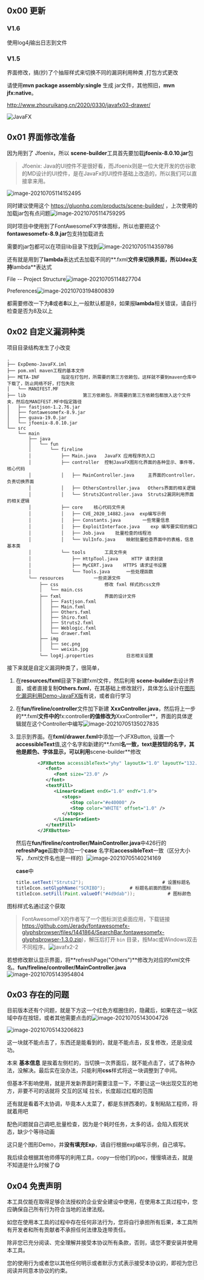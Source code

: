 ## 0x00 更新

### V1.6

使用log4j输出日志到文件

### V1.5

界面修改，搞(抄)了个抽屉样式来切换不同的漏洞利用种类 ,打包方式更改 

请使用**mvn package assembly:single** 生成 jar文件，其他照旧，**mvn jfx:native**。

http://www.zhouruikang.cn/2020/0330/javafx03-drawer/

![JavaFX](images/yhy.gif)

## 0x01 界面修改准备

因为用到了 Jfoenix，所以 **scene-builder**工具首先要加载**jfoenix-8.0.10.jar**包

>   Jfoenix: Java的UI控件不是很好看，而Jfoenix则是一位大佬开发的仿谷歌的MD设计的UI控件，是在JavaFx的UI控件基础上改造的，所以我们可以直接拿来用。

![image-20210705114152495](images/image-20210705114152495.png)

同时建议使用这个 https://gluonhq.com/products/scene-builder/ ，上次使用的加载jar包有点问题![image-20210705114759295](images/image-20210705114759295.png)

同时项目中使用到了FontAwesomeFX字体图标，所以也要把这个**fontawesomefx-8.9.jar**包支持加载进去

需要的jar包都可以在项目lib目录下找到![image-20210705114359786](images/image-20210705114359786.png)



还有就是用到了**lambda**表达式去加载不同的**.fxml**文件来切换界面，所以Idea支持**lambda**表达式

File -- Project Structure![image-20210705114827704](images/image-20210705114827704.png)

Preferences![image-20210703194800839](images/image-20210705114935202.png)

都需要修改一下为**8**或者**8**以上,一般默认都是8，如果报**lambda**相关错误，请自行检查是否为8及以上

## 0x02 自定义漏洞种类

项目目录结构发生了小改变

```apl
.
├── ExpDemo-JavaFX.iml
├── pom.xml	maven工程的基本文件
├── META-INF		指定在打包时，所需要的第三方依赖包，这样就不要到maven仓库中下载了，防止网络不好，打包失败
│   └── MANIFEST.MF
├── lib						第三方依赖包，所需要的第三方依赖包都放入这个文件夹，然后在MANIFEST.MF中指定路径
│   ├── fastjson-1.2.76.jar
│   ├── fontawesomefx-8.9.jar
│   ├── guava-19.0.jar
│   └── jfoenix-8.0.10.jar
└── src
    └── main
        ├── java
        │   └── fun
        │       └── fireline
        │           ├── Main.java   JavaFX 应用程序的入口
        │           ├── controller	控制JavaFX图形化界面的各种显示、事件等，核心代码  
        │           │   ├── MainController.java     主界面的controller，负责切换界面
        │           │   ├── OthersController.java   Others界面的相关逻辑
        │           │   └── Struts2Controller.java  Struts2漏洞利用界面的相关逻辑
        │           ├── core    核心代码文件夹
        │           │   ├── CVE_2020_14882.java	 exp编写示例
        │           │   ├── Constants.java		  一些常量信息
        │           │   ├── ExploitInterface.java	 exp 编写要实现的接口
        │           │   ├── Job.java	批量检查的线程池
        │           │   └── VulInfo.java    映射批量检查界面中的表格，信息基本类
        │           └── tools		工具文件夹
        │               ├── HttpTool.java     HTTP 请求封装
        │               ├── MyCERT.java    HTTPS 请求证书设置
        │               └── Tools.java	    一些处理函数
        └── resources			一些资源文件
            ├── css					修改 fxml 样式的css文件
            │   └── main.css
            ├── fxml				界面的设计文件
            │   ├── Fastjson.fxml
            │   ├── Main.fxml
            │   ├── Others.fxml
            │   ├── Shiro.fxml
            │   ├── Struts2.fxml
            │   ├── Weblogic.fxml
            │   └── drawer.fxml
            ├── img
            │   ├── sec.png
            │   └── weixin.jpg
            └── log4j.properties			日志相关设置
```

接下来就是自定义漏洞种类了，很简单，

1.  在**resources/fxml**目录下新建fxml文件，然后利用 **scene-builder**去设计界面，或者直接复制**Others.fxml**，在其基础上修改就行，具体怎么设计在[图形化漏洞利用Demo-JavaFX版](https://mp.weixin.qq.com/s/_CN0g-q3rvPgbTWGvAvqhA)有说，或者自行学习
2.  在**fun/fireline/controller**文件加下新建 **XxxController.java**，然后将上一步的**.fxml**文件中的**fx:controller**的值修改为**XxxController**，界面的具体逻辑就在这个Controller中编写![image-20210705135027835](images/image-20210705135027835.png)

3.  显示到界面。在**fxml/drawer.fxml**中添加一个JFXButton, 设置一个**accessibleText**值,这个名字和新建的**.fxml**名一致，**text**是按钮的名字，其他是颜色、字体显示，可以利用**scene-builder**修改

    ```xml
            <JFXButton accessibleText="yhy" layoutX="1.0" layoutY="132.0" prefHeight="44.0" prefWidth="160.0" styleClass="menu" text="yhy">
               <font>
                  <Font size="23.0" />
               </font>
               <textFill>
                  <LinearGradient endX="1.0" endY="1.0">
                     <stops>
                        <Stop color="#e40000" />
                        <Stop color="WHITE" offset="1.0" />
                     </stops>
                  </LinearGradient>
               </textFill>
            </JFXButton>
    ```

    然后在**fun/fireline/controller/MainController.java**中426行的**refreshPage**函数中添加一个**case** 名字和**accessibleText**一致（区分大小写，.fxml文件名也是一样的）![image-20210705140214169](images/image-20210705140214169.png)

    

    **case**中

    ```java
    title.setText("Struts2");							  # 设置标题名
    titleIcon.setGlyphName("SCRIBD");		  # 标题名前面的图标
    titleIcon.setFill(Paint.valueOf("#4d9dab"));			# 图标颜色
    ```

图标样式名通过这个获取


>FontAwesomeFX的作者写了一个图标浏览桌面应用，下载链接 https://github.com/Jerady/fontawesomefx-glyphsbrowser/files/1441864/SearchBar.fontawesomefx-glyphsbrowser-1.3.0.zip)，解压后打开 `bin` 目录，按Mac或Windows双击不同程序。![javafx2-2](images/javafx2-2.png)

若想修改默认显示界面，将**refreshPage("Others")**修改为对应的fxml文件名。**fun/fireline/controller/MainController.java**![image-20210705143954804](images/image-20210705143954804.png)

## 0x03 存在的问题

目前版本还有个问题，就是下方这一个红色方框圈住的，隐藏后，如果在这一块区域中存在按钮，或者其他需要点击的![image-20210705143004726](images/image-20210705143004726.png)

![image-20210705143206823](images/image-20210705143206823.png)

这一块就不能点击了，东西还是能看到的，就是不能点击，反复修改，还是没成功。

本来 **基本信息** 是挨着左侧栏的，当切换一次界面后，就不能点击了，试了各种办法，没解决。最后实在没办法，只能利用**css**样式将这一块调整到了中间。

但基本不影响使用，就是开发新界面时需要注意一下，不要让这一块出现交互的地方，非要不可的话就将 交互的区域 拉长，长度超过红框的范围

还有就是看着不太协调，毕竟本人太菜了，都是东拼西凑的，复制粘贴工程师，将就着用吧

配色问题就自己调吧,批量检查，因为是个耗时任务，太多的话，会陷入假死状态，缺少个等待动画

这只是个图形Demo，并**没有填充Exp**，请自行根据exp编写示例，自己填写。

我后续会根据其他师傅写的利用工具，copy一份他们的poc，慢慢填进去，就是不知道是什么时候了😋

## 0x04 免责声明

本工具仅能在取得足够合法授权的企业安全建设中使用，在使用本工具过程中，您应确保自己所有行为符合当地的法律法规。

如您在使用本工具的过程中存在任何非法行为，您将自行承担所有后果，本工具所有开发者和所有贡献者不承担任何法律及连带责任。

除非您已充分阅读、完全理解并接受本协议所有条款，否则，请您不要安装并使用本工具。

您的使用行为或者您以其他任何明示或者默示方式表示接受本协议的，即视为您已阅读并同意本协议的约束。











